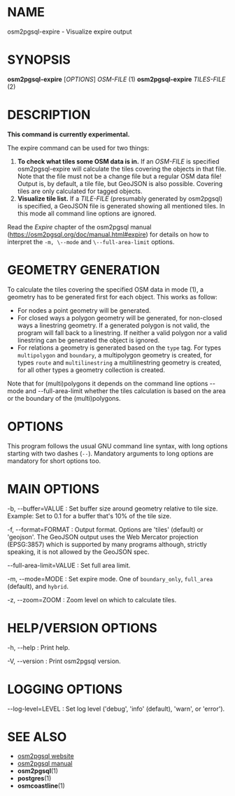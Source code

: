 # NAME

osm2pgsql-expire - Visualize expire output

# SYNOPSIS

**osm2pgsql-expire** \[*OPTIONS*\] *OSM-FILE* (1)
**osm2pgsql-expire** *TILES-FILE* (2)

# DESCRIPTION

**This command is currently experimental.**

The expire command can be used for two things:

1. **To check what tiles some OSM data is in.** If an *OSM-FILE* is specified
   osm2pgsql-expire will calculate the tiles covering the objects in that file.
   Note that the file must not be a change file but a regular OSM data file!
   Output is, by default, a tile file, but GeoJSON is also possible. Covering
   tiles are only calculated for tagged objects.
2. **Visualize tile list.** If a *TILE-FILE* (presumably generated by osm2pgsql)
   is specified, a GeoJSON file is generated showing all mentioned tiles. In
   this mode all command line options are ignored.

Read the *Expire* chapter of the osm2pgsql manual
(https://osm2pgsql.org/doc/manual.html#expire) for details on how to
interpret the `-m, \--mode` and `\--full-area-limit` options.

# GEOMETRY GENERATION

To calculate the tiles covering the specified OSM data in mode (1), a geometry
has to be generated first for each object. This works as follow:

* For nodes a point geometry will be generated.
* For closed ways a polygon geometry will be generated, for non-closed ways
  a linestring geometry. If a generated polygon is not valid, the program
  will fall back to a linestring. If neither a valid polygon nor a valid
  linestring can be generated the object is ignored.
* For relations a geometry is generated based on the `type` tag. For types
  `multipolygon` and `boundary`, a multipolygon geometry is created, for types
  `route` and `multilinestring` a multilinestring geometry is created, for
  all other types a geometry collection is created.

Note that for (multi)polygons it depends on the command line options \--mode
and \--full-area-limit whether the tiles calculation is based on the area or
the boundary of the (multi)polygons.

# OPTIONS

This program follows the usual GNU command line syntax, with long options
starting with two dashes (`--`). Mandatory arguments to long options are
mandatory for short options too.

# MAIN OPTIONS

-b, \--buffer=VALUE
: Set buffer size around geometry relative to tile size. Example: Set to 0.1
  for a buffer that's 10% of the tile size.

-f, \--format=FORMAT
: Output format. Options are 'tiles' (default) or 'geojson'. The GeoJSON output
  uses the Web Mercator projection (EPSG:3857) which is supported by many
  programs although, strictly speaking, it is not allowed by the GeoJSON spec.

\--full-area-limit=VALUE
: Set full area limit.

-m, \--mode=MODE
: Set expire mode. One of  `boundary_only`, `full_area` (default), and `hybrid`.

-z, \--zoom=ZOOM
: Zoom level on which to calculate tiles.

# HELP/VERSION OPTIONS

-h, \--help
:   Print help.

-V, \--version
:   Print osm2pgsql version.

# LOGGING OPTIONS

\--log-level=LEVEL
:   Set log level ('debug', 'info' (default), 'warn', or 'error').

# SEE ALSO

* [osm2pgsql website](https://osm2pgsql.org)
* [osm2pgsql manual](https://osm2pgsql.org/doc/manual.html)
* **osm2pgsql**(1)
* **postgres**(1)
* **osmcoastline**(1)

